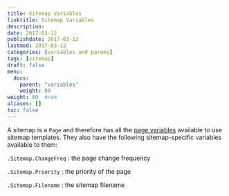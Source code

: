 ```yaml
---
title: Sitemap Variables
linktitle: Sitemap Variables
description:
date: 2017-03-12
publishdate: 2017-03-12
lastmod: 2017-03-12
categories: [variables and params]
tags: [sitemap]
draft: false
menu:
  docs:
    parent: "variables"
    weight: 80
weight: 80	#rem
aliases: []
toc: false
---
```


A sitemap is a `Page` and therefore has all the [page variables][pagevars] available to use sitemap templates. They also have the following sitemap-specific variables available to them:

`.Sitemap.ChangeFreq`
: the page change frequency

`.Sitemap.Priority`
: the priority of the page

`.Sitemap.Filename`
: the sitemap filename

[pagevars]: /variables/page/